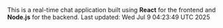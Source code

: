 This is a real-time chat application built using **React** for the frontend and **Node.js** for the backend.
Last updated: Wed Jul  9 04:23:49 UTC 2025
